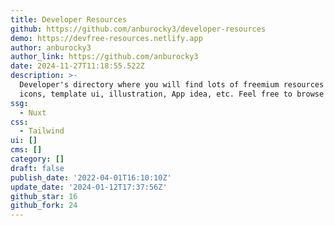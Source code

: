 ```yaml
---
title: Developer Resources
github: https://github.com/anburocky3/developer-resources
demo: https://devfree-resources.netlify.app
author: anburocky3
author_link: https://github.com/anburocky3
date: 2024-11-27T11:18:55.522Z
description: >-
  Developer's directory where you will find lots of freemium resources like
  icons, template ui, illustration, App idea, etc. Feel free to browse around.
ssg:
  - Nuxt
css:
  - Tailwind
ui: []
cms: []
category: []
draft: false
publish_date: '2022-04-01T16:10:10Z'
update_date: '2024-01-12T17:37:56Z'
github_star: 16
github_fork: 24
---
```


